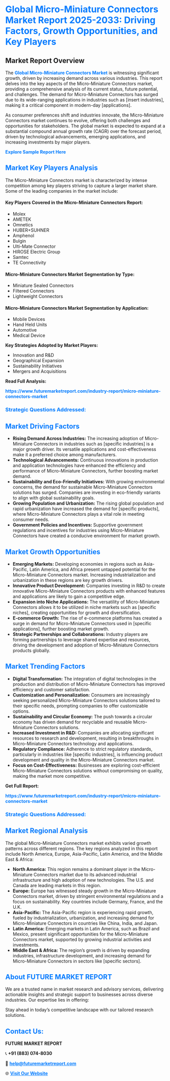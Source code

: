 <h1 style="color: #007BFF;">Global Micro-Miniature Connectors Market Report 2025-2033: Driving Factors, Growth Opportunities, and Key Players</h1>

<section id="overview">
<h2>Market Report Overview</h2>
<p>The <a href="https://www.futuremarketreport.com/industry-report/micro-miniature-connectors-market" style="color: #007BFF; text-decoration: none;"><strong>Global Micro-Miniature Connectors Market</strong></a> is witnessing significant growth, driven by increasing demand across various industries. This report delves into the key aspects of the Micro-Miniature Connectors market, providing a comprehensive analysis of its current status, future potential, and challenges. The demand for Micro-Miniature Connectors has surged due to its wide-ranging applications in industries such as [insert industries], making it a critical component in modern-day [applications].</p>
<p>As consumer preferences shift and industries innovate, the Micro-Miniature Connectors market continues to evolve, offering both challenges and opportunities for stakeholders. The global market is expected to expand at a substantial compound annual growth rate (CAGR) over the forecast period, driven by technological advancements, emerging applications, and increasing investments by major players.</p>
</section>

<section id="overview">
<p><a href="https://www.futuremarketreport.com/request-sample/reportId=59602" style="color: #007BFF; text-decoration: none;"><strong>Explore Sample Report Here</strong></a></p>
</section>

<section id="key-players">
<h2 style="color: #007BFF;">Market Key Players Analysis</h2>
<p>The Micro-Miniature Connectors market is characterized by intense competition among key players striving to capture a larger market share. Some of the leading companies in the market include:</p>
<h4>Key Players Covered in the Micro-Miniature Connectors Report:</h4>
<ul><li>Molex</li><li>AMETEK</li><li>Omnetics</li><li>HUBER+SUHNER</li><li>Amphenol</li><li>Bulgin</li><li>Ulti-Mate Connector</li><li>HIROSE Electric Group</li><li>Samtec</li><li>TE Connectivity</li></ul>
<h4>Micro-Miniature Connectors Market Segmentation by Type:</h4>
<ul><li>Miniature Sealed Connectors</li><li>Filtered Connectors</li><li>Lightweight Connectors</li></ul>

<h4>Micro-Miniature Connectors Market Segmentation by Application:</h4>
<ul><li>Mobile Devices</li><li>Hand Held Units</li><li>Automotive</li><li>Medical Device</li></ul>
<p><strong>Key Strategies Adopted by Market Players:</strong></p>
<ul>
<li>Innovation and R&D</li>
<li>Geographical Expansion</li>
<li>Sustainability Initiatives</li>
<li>Mergers and Acquisitions</li>
</ul>
</section>

<section>
<p><strong>Read Full Analysis: </strong></p><a href="https://www.futuremarketreport.com/industry-report/micro-miniature-connectors-market" style="color: #007BFF; text-decoration: none;"><strong>https://www.futuremarketreport.com/industry-report/micro-miniature-connectors-market</strong></a>
<h3 style="color: #007BFF;">Strategic Questions Addressed:</h3>
</section>

<section id="driving-factors">
<h2 style="color: #007BFF;">Market Driving Factors</h2>
<ul>
<li><strong>Rising Demand Across Industries:</strong> The increasing adoption of Micro-Miniature Connectors in industries such as [specific industries] is a major growth driver. Its versatile applications and cost-effectiveness make it a preferred choice among manufacturers.</li>
<li><strong>Technological Advancements:</strong> Continuous innovations in production and application technologies have enhanced the efficiency and performance of Micro-Miniature Connectors, further boosting market demand.</li>
<li><strong>Sustainability and Eco-Friendly Initiatives:</strong> With growing environmental concerns, the demand for sustainable Micro-Miniature Connectors solutions has surged. Companies are investing in eco-friendly variants to align with global sustainability goals.</li>
<li><strong>Growing Population and Urbanization:</strong> The rising global population and rapid urbanization have increased the demand for [specific products], where Micro-Miniature Connectors plays a vital role in meeting consumer needs.</li>
<li><strong>Government Policies and Incentives:</strong> Supportive government regulations and incentives for industries using Micro-Miniature Connectors have created a conducive environment for market growth.</li>
</ul>
</section>

<section id="growth-opportunities">
<h2 style="color: #007BFF;">Market Growth Opportunities</h2>
<ul>
<li><strong>Emerging Markets:</strong> Developing economies in regions such as Asia-Pacific, Latin America, and Africa present untapped potential for the Micro-Miniature Connectors market. Increasing industrialization and urbanization in these regions are key growth drivers.</li>
<li><strong>Innovative Product Development:</strong> Companies investing in R&D to create innovative Micro-Miniature Connectors products with enhanced features and applications are likely to gain a competitive edge.</li>
<li><strong>Expansion into Niche Applications:</strong> The versatility of Micro-Miniature Connectors allows it to be utilized in niche markets such as [specific niches], creating opportunities for growth and diversification.</li>
<li><strong>E-commerce Growth:</strong> The rise of e-commerce platforms has created a surge in demand for Micro-Miniature Connectors used in [specific applications], further boosting market growth.</li>
<li><strong>Strategic Partnerships and Collaborations:</strong> Industry players are forming partnerships to leverage shared expertise and resources, driving the development and adoption of Micro-Miniature Connectors products globally.</li>
</ul>
</section>

<section id="trending-factors">
<h2 style="color: #007BFF;">Market Trending Factors</h2>
<ul>
<li><strong>Digital Transformation:</strong> The integration of digital technologies in the production and distribution of Micro-Miniature Connectors has improved efficiency and customer satisfaction.</li>
<li><strong>Customization and Personalization:</strong> Consumers are increasingly seeking personalized Micro-Miniature Connectors solutions tailored to their specific needs, prompting companies to offer customizable options.</li>
<li><strong>Sustainability and Circular Economy:</strong> The push towards a circular economy has driven demand for recyclable and reusable Micro-Miniature Connectors solutions.</li>
<li><strong>Increased Investment in R&D:</strong> Companies are allocating significant resources to research and development, resulting in breakthroughs in Micro-Miniature Connectors technology and applications.</li>
<li><strong>Regulatory Compliance:</strong> Adherence to strict regulatory standards, particularly in industries like [specific industries], is influencing product development and quality in the Micro-Miniature Connectors market.</li>
<li><strong>Focus on Cost-Effectiveness:</strong> Businesses are exploring cost-efficient Micro-Miniature Connectors solutions without compromising on quality, making the market more competitive.</li>
</ul>
</section>

<section>
<p><strong>Get Full Report: </strong></p><a href="https://www.futuremarketreport.com/industry-report/micro-miniature-connectors-market" style="color: #007BFF; text-decoration: none;"><strong>https://www.futuremarketreport.com/industry-report/micro-miniature-connectors-market</strong></a>
<h3 style="color: #007BFF;">Strategic Questions Addressed:</h3>
</section>


<section id="regional-analysis">
<h2 style="color: #007BFF;">Market Regional Analysis</h2>
<p>The global Micro-Miniature Connectors market exhibits varied growth patterns across different regions. The key regions analyzed in this report include North America, Europe, Asia-Pacific, Latin America, and the Middle East & Africa:</p>
<ul>
<li><strong>North America:</strong> This region remains a dominant player in the Micro-Miniature Connectors market due to its advanced industrial infrastructure and high adoption of new technologies. The U.S. and Canada are leading markets in this region.</li>
<li><strong>Europe:</strong> Europe has witnessed steady growth in the Micro-Miniature Connectors market, driven by stringent environmental regulations and a focus on sustainability. Key countries include Germany, France, and the U.K.</li>
<li><strong>Asia-Pacific:</strong> The Asia-Pacific region is experiencing rapid growth, fueled by industrialization, urbanization, and increasing demand for Micro-Miniature Connectors in countries like China, India, and Japan.</li>
<li><strong>Latin America:</strong> Emerging markets in Latin America, such as Brazil and Mexico, present significant opportunities for the Micro-Miniature Connectors market, supported by growing industrial activities and investments.</li>
<li><strong>Middle East & Africa:</strong> The region’s growth is driven by expanding industries, infrastructure development, and increasing demand for Micro-Miniature Connectors in sectors like [specific sectors].</li>
</ul>
</section>

<footer>
<h2 style="color: #007BFF;">About FUTURE MARKET REPORT</h2>
<p>We are a trusted name in market research and advisory services, delivering actionable insights and strategic support to businesses across diverse industries. Our expertise lies in offering:</p>

<p>Stay ahead in today’s competitive landscape with our tailored research solutions.</p>

<h2 style="color: #007BFF;">Contact Us:</h2>
<p><strong>FUTURE MARKET REPORT</strong></p>
<p>📞 <strong>+91 (883) 074-8030</strong></p>
<p>📧 <strong><a href="mailto:help@futuremarketreport.com" style="color: #007BFF;">help@futuremarketreport.com</a></strong></p>
<p>🌐 <strong><a href="https://www.futuremarketreport.com/" style="color: #007BFF;">Visit Our Website</a></strong></p>
</footer>